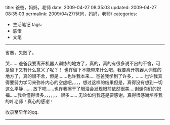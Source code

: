 title: 爸爸，妈妈，老师
date: 2009-04-27 08:35:03
updated: 2009-04-27 08:35:03
permalink: 2009/04/27/爸爸，妈妈，老师/
categories:
- 生活笔记
tags:
- 感悟
- 文笔

---

省赛，失败了。

<!-- more -->

哭……
爸爸我要离开机器人训练的地方了，真的，真的有很多说不出的不舍，可是留下又有什么意义了呢？！
也许留下不能带来什么吧，我要离开机器人训练的地方了，真的很不舍，但是…….也许我本来….
爸爸我学到了许多，…….也许我真得要努力学习来弥补内心的空虚吧，，，，想过这样的结果但是，真得没有想到一切这么平静 ……
放下吧……也许我擦干了眼泪会发现眼前依然很美….谢谢你们的祝福……我会懂得很多，，，，，，
很多……
无论如何我还是要感谢，真得很感谢培养我的叶老师！真心的感谢！

收录至早年的qq.

---
